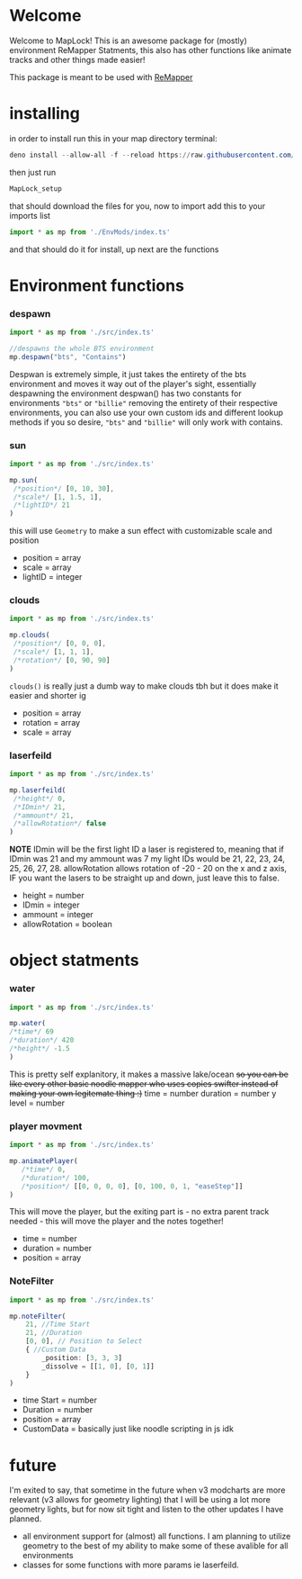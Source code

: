 # Welcome
Welcome to MapLock!  This is an awesome package for (mostly) environment ReMapper Statments, this also has other functions like animate tracks and other things made easier!  

This package is meant to be used with [ReMapper](https://github.com/Swifter1243/ReMapper)

# installing
 in order to install run this in your map directory terminal:
```powershell
deno install --allow-all -f --reload https://raw.githubusercontent.com/Splashcard04/MapLock/main/setup/MapLock_setup.ts
```
then just run 
```powershell
MapLock_setup
```
that should download the files for you, now to import add this to your imports list
```ts
import * as mp from './EnvMods/index.ts'
```
and that should do it for install, up next are the functions

# Environment functions
### despawn
```ts
import * as mp from './src/index.ts'

//despawns the whole BTS environment
mp.despawn("bts", "Contains")
```
Despwan is extremely simple, it just takes the entirety of the bts environment and moves it way out of the player's sight, essentially despawning the environment
despwan() has two constants for environments `"bts"` or `"billie"` removing the entirety of their respective environments, you can also use your own custom ids and different lookup methods if you so desire, `"bts"` and `"billie"` will only work with contains.

### sun

```ts
import * as mp from './src/index.ts'

mp.sun(
 /*position*/ [0, 10, 30],
 /*scale*/ [1, 1.5, 1],
 /*lightID*/ 21
)
```
this will use `Geometry` to make a sun effect with customizable scale and position
* position = array
* scale = array
* lightID = integer

### clouds
```ts
import * as mp from './src/index.ts'

mp.clouds(
 /*position*/ [0, 0, 0],
 /*scale*/ [1, 1, 1],
 /*rotation*/ [0, 90, 90]
)
```
`clouds()` is really just a dumb way to make clouds tbh but it does make it easier and shorter ig
* position = array
* rotation = array
* scale = array

### laserfeild
```ts
import * as mp from './src/index.ts'

mp.laserfeild(
 /*height*/ 0,
 /*IDmin*/ 21,
 /*ammount*/ 21,
 /*allowRotation*/ false
)
```

__NOTE__ IDmin will be the first light ID a laser is registered to, meaning that if IDmin was 21 and my ammount was 7 my light IDs would be 21, 22, 23, 24, 25, 26, 27, 28.
allowRotation allows rotation of -20 - 20 on the x and z axis, IF you want the lasers to be straight up and down, just leave this to false.

* height = number
* IDmin = integer
* ammount = integer
* allowRotation = boolean

# object statments
### water
```ts
import * as mp from './src/index.ts'

mp.water(
/*time*/ 69
/*duration*/ 420
/*height*/ -1.5
)
```

This is pretty self explanitory, it makes a massive lake/ocean ~~so you can be like every other basic noodle mapper who uses copies swifter instead of making your own legitemate thing :)~~
time = number
duration = number
y level = number

### player movment
```ts
import * as mp from './src/index.ts'

mp.animatePlayer(
   /*time*/ 0,
   /*duration*/ 100,
   /*position*/ [[0, 0, 0, 0], [0, 100, 0, 1, "easeStep"]]
)
```
This will move the player, but the exiting part is - no extra parent track needed - this will move the player and the notes together!
* time = number
* duration = number
* position = array

### NoteFilter
```ts
import * as mp from './src/index.ts'

mp.noteFilter(
    21, //Time Start
    21, //Duration
    [0, 0], // Position to Select
    { //Custom Data
        _position: [3, 3, 3]
        _dissolve = [[1, 0], [0, 1]]
    }
)
```

* time Start = number
* Duration = number
* position  = array
* CustomData = basically just like noodle scripting in js idk

# future

I'm exited to say, that sometime in the future when v3 modcharts are more relevant (v3 allows for geometry lighting)  that I will be using a lot more geometry lights, but for now sit tight and listen to the other updates I have planned.  

* all environment support for (almost) all functions.  I am planning to utilize geometry to the best of my ability to make some of these avalible for all environments
* classes for some functions with more params ie laserfeild.

